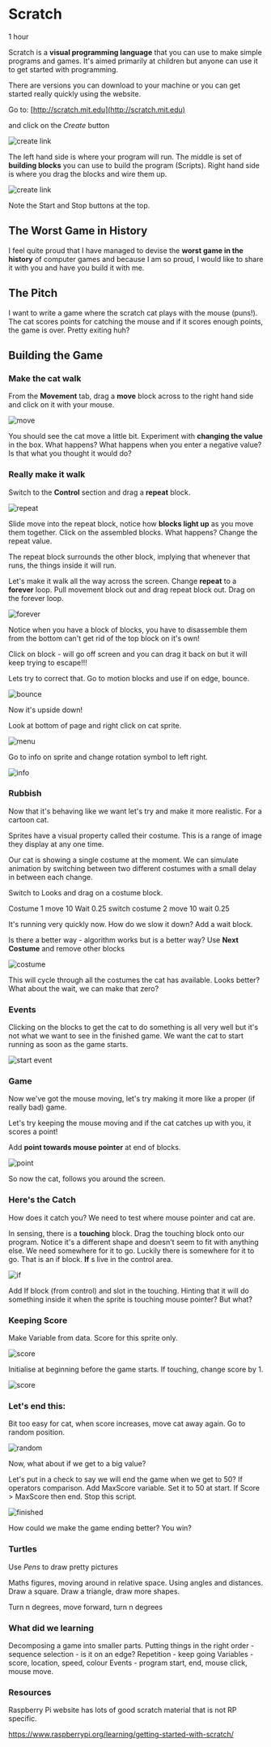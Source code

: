 # Scratch

1 hour

Scratch is a **visual programming language** that you can use to make simple programs and games. It's
aimed primarily at children but anyone can use it to get started with programming.

There are versions you can download to your machine or you can get started really quickly using the website.

Go to: [http://scratch.mit.edu](http://scratch.mit.edu)

and click on the *Create* button

![create link](scratch-create-link.png)

The left hand side is where your program will run. The middle is set of **building blocks** you can use to
build the program (Scripts). Right hand side is where you drag the blocks and wire them up.

![create link](scratch-blank-environment.png)

Note the Start and Stop buttons at the top.


## The Worst Game in History

I feel quite proud that I have managed to devise the **worst game in the history** of computer games and because I am so proud, I would like to share it with you and have you build it with me.


## The Pitch

I want to write a game where the scratch cat plays with the mouse (puns!). The cat scores points for catching the mouse and if it scores enough points, the game is over. Pretty exiting huh?

## Building the Game


### Make the cat walk

From the **Movement** tab, drag a **move** block across to the right hand side and click on it with your mouse.

![move](drag-move.png)

You should see the cat move a little bit. Experiment with **changing the value** in the box. What happens?
What happens when you enter a negative value? Is that what you thought it would do?


### Really make it walk

Switch to the **Control** section and drag a **repeat** block.

![repeat](drag-repeat.png)

Slide move into the repeat block, notice how **blocks light up** as you move them together. Click on
the assembled blocks. What happens? Change the repeat value.

The repeat block surrounds the other block, implying that whenever that runs, the things inside it will run.

Let's make it walk all the way across the screen. Change **repeat** to a **forever** loop.
Pull movement block out and drag repeat block out. Drag on the forever loop.

![forever](drag-forever.png)

Notice when you have a block of blocks, you have to disassemble them from the bottom can't get rid of the top block on it's own!

Click on block - will go off screen and you can drag it back on but it will keep trying
to escape!!!

Lets try to correct that. Go to motion blocks and use if on edge, bounce.

![bounce](if-on-edge.png)

Now it's upside down!

Look at bottom of page and right click on cat sprite.

![menu](sprite-info-menu.png)

Go to info on sprite and change rotation symbol to left right.

![info](sprite-info.png)


### Rubbish

Now that it's behaving like we want let's try and make it more realistic. For a cartoon cat.

Sprites have a visual property called their costume. This is a range of image they display at any one time.

Our cat is showing a single costume at the moment. We can simulate animation by switching between two different costumes with a small delay in between each change.

Switch to Looks and drag on a costume block.

Costume 1
move 10
Wait 0.25
switch costume 2
move 10
wait 0.25

It's running very quickly now. How do we slow it down? Add a wait block.

Is there a better way - algorithm works but is a better way?  Use **Next Costume** and remove other blocks

![costume](looks-costume.png)

This will cycle through all the costumes the cat has available. Looks better? What about the wait, we can make that zero?

### Events

Clicking on the blocks to get the cat to do something is all very well but it's not what we want to see in the finished game. We want the cat to start running as soon as the game starts.

![start event](when-start.png)

### Game

Now we've got the mouse moving, let's try making it more like a proper (if really bad) game.

Let's try keeping the mouse moving and if the cat catches up with you, it scores a point!

Add **point towards mouse pointer** at end of blocks.

![point](point-to-mouse.png)

So now the cat, follows you around the screen.

### Here's the Catch

How does it catch you? We need to test where mouse pointer and cat are.

In sensing, there is a **touching** block. Drag the touching block onto our program. Notice it's a different shape and doesn't seem to fit with anything else. We need somewhere for it to go. Luckily there is somewhere for it to go. That is an if block. **If** s live in the control area.

![if](if-then-touching.png)

Add If block (from control) and slot in the touching. Hinting that it will do something inside it when the
sprite is touching mouse pointer? But what?

### Keeping Score

Make Variable from data. Score for this sprite only.

![score](new-variable.png)

Initialise at beginning before the game starts. If touching, change score by 1.

![score](keeping-score.png)


### Let's end this:

Bit too easy for cat, when score increases, move cat away again. Go to random position.

![random](random-position.png)

Now, what about if we get to a big value?

Let's put in a check to say we will end the game when we get to 50? If operators
comparison. Add MaxScore variable. Set it to 50 at start. If Score > MaxScore then end.
Stop this script.

![finished](finished-game.png)

How could we make the game ending better? You win?


### Turtles

Use *Pens* to draw pretty pictures

Maths figures, moving around in relative space. Using angles and distances. Draw a square. Draw a triangle, draw more shapes.

Turn n degrees, move forward, turn n degrees

### What did we learning

Decomposing a game into smaller parts.
Putting things in the right order - sequence
selection - is it on an edge?
Repetition - keep going
Variables - score, location, speed, colour
Events - program start, end, mouse click, mouse move.

### Resources

Raspberry Pi website has lots of good scratch material that is not RP specific.

https://www.raspberrypi.org/learning/getting-started-with-scratch/
